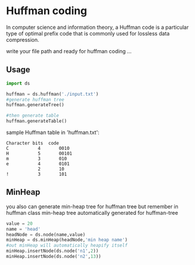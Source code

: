 # Huffman coding
In computer science and information theory, a Huffman code is a particular type of optimal prefix code that is commonly used for lossless data compression.

write your file path and ready for huffman coding ...

## Usage
```python
import ds

huffman = ds.huffman('./input.txt')
#generate huffman tree
huffman.generateTree()

#then generate table
huffman.generateTable()
```

sample Huffman table in 'huffman.txt':
```
Character bits  code
C	        4	    0010
H	        5	    00101
m	        3	    010
e	        4	    0101
 	        2	    10
!	        3	    101
```

## MinHeap

you also can generate min-heap tree for huffman tree but remember in huffman class min-heap tree automatically generated for huffman-tree
```python
value = 20
name = 'head'
headNode = ds.node(name,value)
minHeap = ds.minHeap(headNode,'min heap name')
#out minHeap will automatically heapify itself
minHeap.insertNode(ds.node('n1',2))
minHeap.insertNode(ds.node('n2',13))
```


